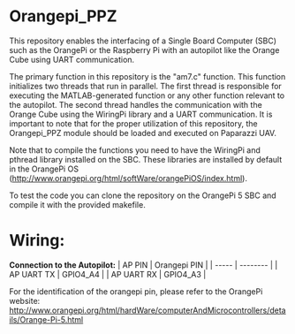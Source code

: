 # Orangepi_PPZ
This repository enables the interfacing of a Single Board Computer (SBC) such as the OrangePi or the Raspberry Pi with an autopilot like the Orange Cube using UART communication.

The primary function in this repository is the "am7.c" function. This function initializes two threads that run in parallel. The first thread is responsible for executing the MATLAB-generated function or any other function relevant to the autopilot. The second thread handles the communication with the Orange Cube using the WiringPi library and a UART communication. It is important to note that for the proper utilization of this repository, the Orangepi_PPZ module should be loaded and executed on Paparazzi UAV.

Note that to compile the functions you need to have the WiringPi and pthread library installed on the SBC. These libraries are installed by default in the OrangePi OS (http://www.orangepi.org/html/softWare/orangePiOS/index.html). 

To test the code you can clone the repository on the OrangePi 5 SBC and compile it with the provided makefile. 

# Wiring:
**Connection to the Autopilot:**
|  AP PIN | Orangepi PIN |
| ----- | -------- |
| AP UART TX | GPIO4_A4 | 
| AP UART RX | GPIO4_A3 | 

For the identification of the orangepi pin, please refer to the OrangePi website: http://www.orangepi.org/html/hardWare/computerAndMicrocontrollers/details/Orange-Pi-5.html
